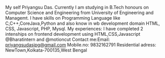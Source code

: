 My self Priyangsu Das. Currently I am studying in B.Tech honours on Computer Science and Engineering from University of Engineering and Managemt.
I have skills on Programming Language like C,C++,CoreJava,Python and also know in wb development domain HTML, CSS, Javascript, PHP, Mysql.
My experiences: I have completed 2 intenships on frontend development using HTML,CSS,Javascript @Bharatintern and @motioncut
Contact me:Email: priyangsudasjpg@gmail.com  Mobile.no: 9832162791  Residential adress: NewTown,Kolkata-700135,West Bengal

